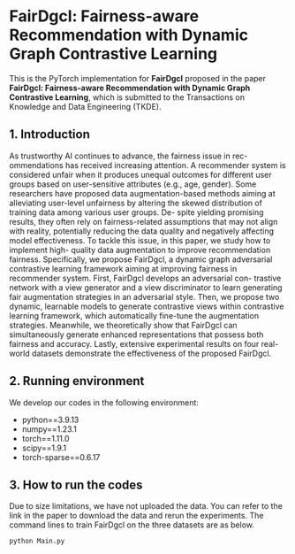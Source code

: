 # FairDgcl: Fairness-aware Recommendation with Dynamic Graph Contrastive Learning

This is the PyTorch implementation for **FairDgcl** proposed in the paper **FairDgcl: Fairness-aware Recommendation with Dynamic Graph Contrastive Learning**, which is submitted to the Transactions on Knowledge and Data Engineering (TKDE).


## 1. Introduction

As trustworthy AI continues to advance, the fairness issue in rec- ommendations has received increasing attention. A recommender system is considered unfair when it produces unequal outcomes for different user groups based on user-sensitive attributes (e.g., age, gender). 
Some researchers have proposed data augmentation-based methods aiming at alleviating user-level unfairness by altering the skewed distribution of training data among various user groups. De- spite yielding promising results, they often rely on fairness-related assumptions 
that may not align with reality, potentially reducing the data quality and negatively affecting model effectiveness. To tackle this issue, in this paper, we study how to implement high- quality data augmentation to improve recommendation fairness. Specifically, we propose FairDgcl, 
a dynamic graph adversarial contrastive learning framework aiming at improving fairness in recommender system. First, FairDgcl develops an adversarial con- trastive network with a view generator and a view discriminator to learn generating fair augmentation strategies in an adversarial style. 
Then, we propose two dynamic, learnable models to generate contrastive views within contrastive learning framework, which automatically fine-tune the augmentation strategies. Meanwhile, we theoretically show that FairDgcl can simultaneously generate enhanced 
representations that possess both fairness and accuracy. Lastly, extensive experimental results on four real-world datasets demonstrate the effectiveness of the proposed FairDgcl.

## 2. Running environment

We develop our codes in the following environment:

- python==3.9.13
- numpy==1.23.1
- torch==1.11.0
- scipy==1.9.1
- torch-sparse==0.6.17

## 3. How to run the codes

Due to size limitations, we have not uploaded the data. You can refer to the link in the paper to download the data and rerun the experiments.
The command lines to train FairDgcl on the three datasets are as below. 
```python
python Main.py 
```
